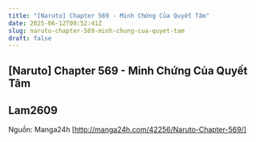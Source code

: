 ```yaml
---
title: "[Naruto] Chapter 569 - Minh Chứng Của Quyết Tâm"
date: 2025-06-12T09:52:41Z
slug: naruto-chapter-569-minh-chung-cua-quyet-tam
draft: false
---
```


## [Naruto] Chapter 569 - Minh Chứng Của Quyết Tâm

## Lam2609

Nguồn: Manga24h [http://manga24h.com/42256/Naruto-Chapter-569/]